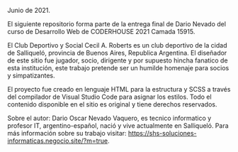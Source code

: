 Junio de 2021.

El siguiente repositorio forma parte de la entrega final de Dario Nevado del curso de Desarrollo Web de CODERHOUSE 2021 Camada 15915. 

El Club Deportivo y Social Cecil A. Roberts es un club deportivo de la cidad de Salliqueló, provincia de Buenos Aires, Republica Argentina. El diseñador de este sitio fue jugador, socio, dirigente y por supuesto hincha fanatico de esta institución, este trabajo pretende ser un humilde homenaje para socios y simpatizantes. 

El proyecto fue creado en lenguaje HTML para la estructura y SCSS a través del compilador de Visual Studio Code para asignar los estilos. Todo el contenido disponible en el sitio es original y tiene derechos reservados. 

Sobre el autor: 
Dario Oscar Nevado Vaquero, es tecnico informatico y profesor IT, argentino-español, nació y vive actualmente en Salliqueló. Para más información sobre su trabajo visitar:
https://shs-soluciones-informaticas.negocio.site/?m=true.